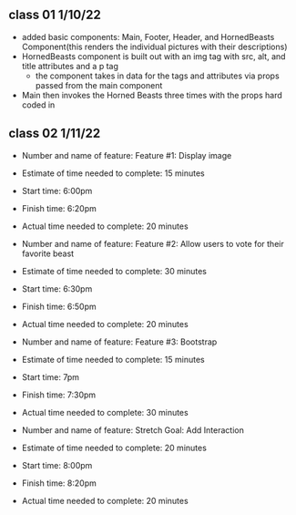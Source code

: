 ## class 01 1/10/22
- added basic components: Main, Footer, Header, and HornedBeasts Component(this renders the individual pictures with their descriptions)
- HornedBeasts component is built out with an img tag with src, alt, and title attributes and a p tag
  - the component takes in data for the tags and attributes via props passed from the main component
- Main then invokes the Horned Beasts three times with the props hard coded in

## class 02 1/11/22
- Number and name of feature: Feature #1: Display image

- Estimate of time needed to complete: 15 minutes

- Start time: 6:00pm

- Finish time: 6:20pm

- Actual time needed to complete: 20 minutes

- Number and name of feature: Feature #2: Allow users to vote for their favorite beast

- Estimate of time needed to complete: 30 minutes

- Start time: 6:30pm

- Finish time: 6:50pm

- Actual time needed to complete: 20 minutes

- Number and name of feature: Feature #3: Bootstrap

- Estimate of time needed to complete: 15 minutes

- Start time: 7pm

- Finish time: 7:30pm

- Actual time needed to complete: 30 minutes

- Number and name of feature: Stretch Goal: Add Interaction

- Estimate of time needed to complete: 20 minutes

- Start time: 8:00pm

- Finish time: 8:20pm

- Actual time needed to complete: 20 minutes

